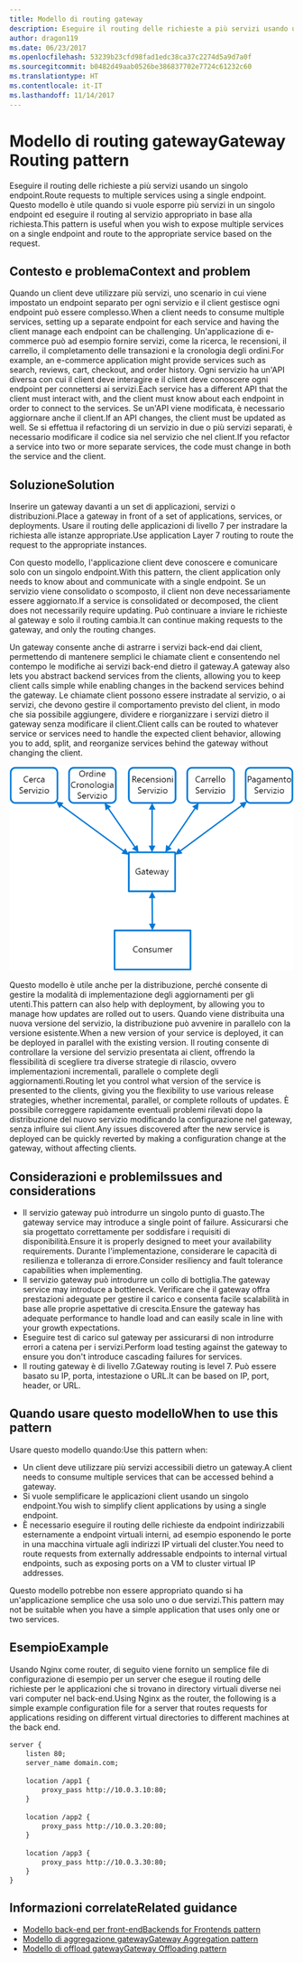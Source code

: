 ```yaml
---
title: Modello di routing gateway
description: Eseguire il routing delle richieste a più servizi usando un singolo endpoint.
author: dragon119
ms.date: 06/23/2017
ms.openlocfilehash: 53239b23cfd98fad1edc38ca37c2274d5a9d7a0f
ms.sourcegitcommit: b0482d49aab0526be386837702e7724c61232c60
ms.translationtype: HT
ms.contentlocale: it-IT
ms.lasthandoff: 11/14/2017
---
```

# <a name="gateway-routing-pattern"></a><span data-ttu-id="ad3bb-103">Modello di routing gateway</span><span class="sxs-lookup"><span data-stu-id="ad3bb-103">Gateway Routing pattern</span></span>

<span data-ttu-id="ad3bb-104">Eseguire il routing delle richieste a più servizi usando un singolo endpoint.</span><span class="sxs-lookup"><span data-stu-id="ad3bb-104">Route requests to multiple services using a single endpoint.</span></span> <span data-ttu-id="ad3bb-105">Questo modello è utile quando si vuole esporre più servizi in un singolo endpoint ed eseguire il routing al servizio appropriato in base alla richiesta.</span><span class="sxs-lookup"><span data-stu-id="ad3bb-105">This pattern is useful when you wish to expose multiple services on a single endpoint and route to the appropriate service based on the request.</span></span>

## <a name="context-and-problem"></a><span data-ttu-id="ad3bb-106">Contesto e problema</span><span class="sxs-lookup"><span data-stu-id="ad3bb-106">Context and problem</span></span>

<span data-ttu-id="ad3bb-107">Quando un client deve utilizzare più servizi, uno scenario in cui viene impostato un endpoint separato per ogni servizio e il client gestisce ogni endpoint può essere complesso.</span><span class="sxs-lookup"><span data-stu-id="ad3bb-107">When a client needs to consume multiple services, setting up a separate endpoint for each service and having the client manage each endpoint can be challenging.</span></span> <span data-ttu-id="ad3bb-108">Un'applicazione di e-commerce può ad esempio fornire servizi, come la ricerca, le recensioni, il carrello, il completamento delle transazioni e la cronologia degli ordini.</span><span class="sxs-lookup"><span data-stu-id="ad3bb-108">For example, an e-commerce application might provide services such as search, reviews, cart, checkout, and order history.</span></span> <span data-ttu-id="ad3bb-109">Ogni servizio ha un'API diversa con cui il client deve interagire e il client deve conoscere ogni endpoint per connettersi ai servizi.</span><span class="sxs-lookup"><span data-stu-id="ad3bb-109">Each service has a different API that the client must interact with, and the client must know about each endpoint in order to connect to the services.</span></span> <span data-ttu-id="ad3bb-110">Se un'API viene modificata, è necessario aggiornare anche il client.</span><span class="sxs-lookup"><span data-stu-id="ad3bb-110">If an API changes, the client must be updated as well.</span></span> <span data-ttu-id="ad3bb-111">Se si effettua il refactoring di un servizio in due o più servizi separati, è necessario modificare il codice sia nel servizio che nel client.</span><span class="sxs-lookup"><span data-stu-id="ad3bb-111">If you refactor a service into two or more separate services, the code must change in both the service and the client.</span></span>

## <a name="solution"></a><span data-ttu-id="ad3bb-112">Soluzione</span><span class="sxs-lookup"><span data-stu-id="ad3bb-112">Solution</span></span>

<span data-ttu-id="ad3bb-113">Inserire un gateway davanti a un set di applicazioni, servizi o distribuzioni.</span><span class="sxs-lookup"><span data-stu-id="ad3bb-113">Place a gateway in front of a set of applications, services, or deployments.</span></span> <span data-ttu-id="ad3bb-114">Usare il routing delle applicazioni di livello 7 per instradare la richiesta alle istanze appropriate.</span><span class="sxs-lookup"><span data-stu-id="ad3bb-114">Use application Layer 7 routing to route the request to the appropriate instances.</span></span>

<span data-ttu-id="ad3bb-115">Con questo modello, l'applicazione client deve conoscere e comunicare solo con un singolo endpoint.</span><span class="sxs-lookup"><span data-stu-id="ad3bb-115">With this pattern, the client application only needs to know about and communicate with a single endpoint.</span></span> <span data-ttu-id="ad3bb-116">Se un servizio viene consolidato o scomposto, il client non deve necessariamente essere aggiornato.</span><span class="sxs-lookup"><span data-stu-id="ad3bb-116">If a service is consolidated or decomposed, the client does not necessarily require updating.</span></span> <span data-ttu-id="ad3bb-117">Può continuare a inviare le richieste al gateway e solo il routing cambia.</span><span class="sxs-lookup"><span data-stu-id="ad3bb-117">It can continue making requests to the gateway, and only the routing changes.</span></span>

<span data-ttu-id="ad3bb-118">Un gateway consente anche di astrarre i servizi back-end dai client, permettendo di mantenere semplici le chiamate client e consentendo nel contempo le modifiche ai servizi back-end dietro il gateway.</span><span class="sxs-lookup"><span data-stu-id="ad3bb-118">A gateway also lets you abstract backend services from the clients, allowing you to keep client calls simple while enabling changes in the backend services behind the gateway.</span></span> <span data-ttu-id="ad3bb-119">Le chiamate client possono essere instradate al servizio, o ai servizi, che devono gestire il comportamento previsto del client, in modo che sia possibile aggiungere, dividere e riorganizzare i servizi dietro il gateway senza modificare il client.</span><span class="sxs-lookup"><span data-stu-id="ad3bb-119">Client calls can be routed to whatever service or services need to handle the expected client behavior, allowing you to add, split, and reorganize services behind the gateway without changing the client.</span></span>

![](./_images/gateway-routing.png)
 
<span data-ttu-id="ad3bb-120">Questo modello è utile anche per la distribuzione, perché consente di gestire la modalità di implementazione degli aggiornamenti per gli utenti.</span><span class="sxs-lookup"><span data-stu-id="ad3bb-120">This pattern can also help with deployment, by allowing you to manage how updates are rolled out to users.</span></span> <span data-ttu-id="ad3bb-121">Quando viene distribuita una nuova versione del servizio, la distribuzione può avvenire in parallelo con la versione esistente.</span><span class="sxs-lookup"><span data-stu-id="ad3bb-121">When a new version of your service is deployed, it can be deployed in parallel with the existing version.</span></span> <span data-ttu-id="ad3bb-122">Il routing consente di controllare la versione del servizio presentata ai client, offrendo la flessibilità di scegliere tra diverse strategie di rilascio, ovvero implementazioni incrementali, parallele o complete degli aggiornamenti.</span><span class="sxs-lookup"><span data-stu-id="ad3bb-122">Routing let you control what version of the service is presented to the clients, giving you the flexibility to use various release strategies, whether incremental, parallel, or complete rollouts of updates.</span></span> <span data-ttu-id="ad3bb-123">È possibile correggere rapidamente eventuali problemi rilevati dopo la distribuzione del nuovo servizio modificando la configurazione nel gateway, senza influire sui client.</span><span class="sxs-lookup"><span data-stu-id="ad3bb-123">Any issues discovered after the new service is deployed can be quickly reverted by making a configuration change at the gateway, without affecting clients.</span></span>

## <a name="issues-and-considerations"></a><span data-ttu-id="ad3bb-124">Considerazioni e problemi</span><span class="sxs-lookup"><span data-stu-id="ad3bb-124">Issues and considerations</span></span>

- <span data-ttu-id="ad3bb-125">Il servizio gateway può introdurre un singolo punto di guasto.</span><span class="sxs-lookup"><span data-stu-id="ad3bb-125">The gateway service may introduce a single point of failure.</span></span> <span data-ttu-id="ad3bb-126">Assicurarsi che sia progettato correttamente per soddisfare i requisiti di disponibilità.</span><span class="sxs-lookup"><span data-stu-id="ad3bb-126">Ensure it is properly designed to meet your availability requirements.</span></span> <span data-ttu-id="ad3bb-127">Durante l'implementazione, considerare le capacità di resilienza e tolleranza di errore.</span><span class="sxs-lookup"><span data-stu-id="ad3bb-127">Consider resiliency and fault tolerance capabilities when implementing.</span></span>
- <span data-ttu-id="ad3bb-128">Il servizio gateway può introdurre un collo di bottiglia.</span><span class="sxs-lookup"><span data-stu-id="ad3bb-128">The gateway service may introduce a bottleneck.</span></span> <span data-ttu-id="ad3bb-129">Verificare che il gateway offra prestazioni adeguate per gestire il carico e consenta facile scalabilità in base alle proprie aspettative di crescita.</span><span class="sxs-lookup"><span data-stu-id="ad3bb-129">Ensure the gateway has adequate performance to handle load and can easily scale in line with your growth expectations.</span></span>
- <span data-ttu-id="ad3bb-130">Eseguire test di carico sul gateway per assicurarsi di non introdurre errori a catena per i servizi.</span><span class="sxs-lookup"><span data-stu-id="ad3bb-130">Perform load testing against the gateway to ensure you don't introduce cascading failures for services.</span></span>
- <span data-ttu-id="ad3bb-131">Il routing gateway è di livello 7.</span><span class="sxs-lookup"><span data-stu-id="ad3bb-131">Gateway routing is level 7.</span></span> <span data-ttu-id="ad3bb-132">Può essere basato su IP, porta, intestazione o URL.</span><span class="sxs-lookup"><span data-stu-id="ad3bb-132">It can be based on IP, port, header, or URL.</span></span>

## <a name="when-to-use-this-pattern"></a><span data-ttu-id="ad3bb-133">Quando usare questo modello</span><span class="sxs-lookup"><span data-stu-id="ad3bb-133">When to use this pattern</span></span>

<span data-ttu-id="ad3bb-134">Usare questo modello quando:</span><span class="sxs-lookup"><span data-stu-id="ad3bb-134">Use this pattern when:</span></span>

- <span data-ttu-id="ad3bb-135">Un client deve utilizzare più servizi accessibili dietro un gateway.</span><span class="sxs-lookup"><span data-stu-id="ad3bb-135">A client needs to consume multiple services that can be accessed behind a gateway.</span></span>
- <span data-ttu-id="ad3bb-136">Si vuole semplificare le applicazioni client usando un singolo endpoint.</span><span class="sxs-lookup"><span data-stu-id="ad3bb-136">You wish to simplify client applications by using a single endpoint.</span></span>
- <span data-ttu-id="ad3bb-137">È necessario eseguire il routing delle richieste da endpoint indirizzabili esternamente a endpoint virtuali interni, ad esempio esponendo le porte in una macchina virtuale agli indirizzi IP virtuali del cluster.</span><span class="sxs-lookup"><span data-stu-id="ad3bb-137">You need to route requests from externally addressable endpoints to internal virtual endpoints, such as exposing ports on a VM to cluster virtual IP addresses.</span></span>

<span data-ttu-id="ad3bb-138">Questo modello potrebbe non essere appropriato quando si ha un'applicazione semplice che usa solo uno o due servizi.</span><span class="sxs-lookup"><span data-stu-id="ad3bb-138">This pattern may not be suitable when you have a simple application that uses only one or two services.</span></span>

## <a name="example"></a><span data-ttu-id="ad3bb-139">Esempio</span><span class="sxs-lookup"><span data-stu-id="ad3bb-139">Example</span></span>

<span data-ttu-id="ad3bb-140">Usando Nginx come router, di seguito viene fornito un semplice file di configurazione di esempio per un server che esegue il routing delle richieste per le applicazioni che si trovano in directory virtuali diverse nei vari computer nel back-end.</span><span class="sxs-lookup"><span data-stu-id="ad3bb-140">Using Nginx as the router, the following is a simple example configuration file for a server that routes requests for applications residing on different virtual directories to different machines at the back end.</span></span>

```
server {
    listen 80;
    server_name domain.com;

    location /app1 {
        proxy_pass http://10.0.3.10:80;
    }

    location /app2 {
        proxy_pass http://10.0.3.20:80;
    }

    location /app3 {
        proxy_pass http://10.0.3.30:80;
    }
}
```

## <a name="related-guidance"></a><span data-ttu-id="ad3bb-141">Informazioni correlate</span><span class="sxs-lookup"><span data-stu-id="ad3bb-141">Related guidance</span></span>

- [<span data-ttu-id="ad3bb-142">Modello back-end per front-end</span><span class="sxs-lookup"><span data-stu-id="ad3bb-142">Backends for Frontends pattern</span></span>](./backends-for-frontends.md)
- [<span data-ttu-id="ad3bb-143">Modello di aggregazione gateway</span><span class="sxs-lookup"><span data-stu-id="ad3bb-143">Gateway Aggregation pattern</span></span>](./gateway-aggregation.md)
- [<span data-ttu-id="ad3bb-144">Modello di offload gateway</span><span class="sxs-lookup"><span data-stu-id="ad3bb-144">Gateway Offloading pattern</span></span>](./gateway-offloading.md)



